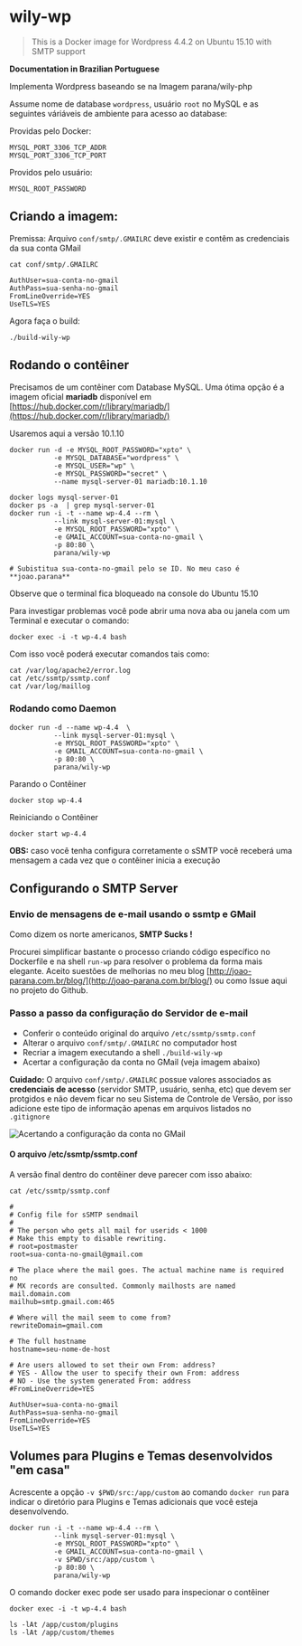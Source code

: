 # wily-wp

> This is a Docker image for Wordpress 4.4.2 on Ubuntu 15.10 with SMTP support

**Documentation in Brazilian Portuguese**

Implementa Wordpress baseando se na Imagem parana/wily-php

Assume nome de database `wordpress`, usuário `root` no MySQL 
e as seguintes váriáveis de ambiente para acesso ao database:

Providas pelo Docker:

    MYSQL_PORT_3306_TCP_ADDR
    MYSQL_PORT_3306_TCP_PORT

Providos pelo usuário:

    MYSQL_ROOT_PASSWORD

## Criando a imagem:

Premissa: Arquivo `conf/smtp/.GMAILRC` deve existir e contêm as credenciais da sua conta GMail

    cat conf/smtp/.GMAILRC

    AuthUser=sua-conta-no-gmail
    AuthPass=sua-senha-no-gmail
    FromLineOverride=YES
    UseTLS=YES

Agora faça o build:

    ./build-wily-wp

## Rodando o contêiner

Precisamos de um contêiner com Database MySQL. Uma ótima opção
é a imagem oficial **mariadb** disponível em 
[https://hub.docker.com/r/library/mariadb/](https://hub.docker.com/r/library/mariadb/)

Usaremos aqui a versão 10.1.10

    docker run -d -e MYSQL_ROOT_PASSWORD="xpto" \
               -e MYSQL_DATABASE="wordpress" \
               -e MYSQL_USER="wp" \
               -e MYSQL_PASSWORD="secret" \
               --name mysql-server-01 mariadb:10.1.10

    docker logs mysql-server-01
    docker ps -a  | grep mysql-server-01
    docker run -i -t --name wp-4.4 --rm \
               --link mysql-server-01:mysql \
               -e MYSQL_ROOT_PASSWORD="xpto" \
               -e GMAIL_ACCOUNT=sua-conta-no-gmail \
               -p 80:80 \
               parana/wily-wp

    # Subistitua sua-conta-no-gmail pelo se ID. No meu caso é **joao.parana**

Observe que o terminal fica bloqueado na console do Ubuntu 15.10

Para investigar problemas você pode abrir uma nova aba ou janela com um 
Terminal e executar o comando:

    docker exec -i -t wp-4.4 bash  

Com isso você poderá executar comandos tais como:

    cat /var/log/apache2/error.log
    cat /etc/ssmtp/ssmtp.conf
    cat /var/log/maillog

### Rodando como Daemon

    docker run -d --name wp-4.4  \
               --link mysql-server-01:mysql \
               -e MYSQL_ROOT_PASSWORD="xpto" \
               -e GMAIL_ACCOUNT=sua-conta-no-gmail \
               -p 80:80 \
               parana/wily-wp

Parando o Contêiner

    docker stop wp-4.4

Reiniciando o Contêiner

    docker start wp-4.4

**OBS:** caso você tenha configura corretamente o sSMTP 
você receberá uma mensagem a cada vez que o contêiner inicia
a execução

## Configurando o SMTP Server 

### Envio de mensagens de e-mail usando o **ssmtp** e GMail

Como dizem os norte americanos, **SMTP Sucks !** 

Procurei simplificar bastante o processo criando código específico 
no Dockerfile e na shell `run-wp` para resolver o problema da forma 
mais elegante. Aceito suestões de melhorias no meu blog
[http://joao-parana.com.br/blog/](http://joao-parana.com.br/blog/) 
ou como Issue aqui no projeto do Github.

### Passo a passo da configuração do Servidor de e-mail

* Conferir o conteúdo original do arquivo `/etc/ssmtp/ssmtp.conf`
* Alterar o arquivo `conf/smtp/.GMAILRC` no computador host
* Recriar a imagem executando a shell `./build-wily-wp`
* Acertar a configuração da conta no GMail (veja imagem abaixo)

**Cuidado:** O arquivo `conf/smtp/.GMAILRC` possue valores associados as 
**credenciais de acesso** (servidor SMTP, usuário, senha, etc) que devem 
ser protgidos e não devem ficar no seu Sistema de Controle de Versão, 
por isso adicione este tipo de informação apenas em arquivos listados 
no `.gitignore`
 
![Acertando a configuração da conta no GMail](https://raw.githubusercontent.com/joao-parana/wily-wp/master/docs/images/gmail_login_e_segurança.png)

#### O arquivo /etc/ssmtp/ssmtp.conf

A versão final dentro do contêiner deve parecer com isso abaixo:

    cat /etc/ssmtp/ssmtp.conf

    #
    # Config file for sSMTP sendmail
    #
    # The person who gets all mail for userids < 1000
    # Make this empty to disable rewriting.
    # root=postmaster
    root=sua-conta-no-gmail@gmail.com

    # The place where the mail goes. The actual machine name is required no 
    # MX records are consulted. Commonly mailhosts are named mail.domain.com
    mailhub=smtp.gmail.com:465

    # Where will the mail seem to come from?
    rewriteDomain=gmail.com

    # The full hostname
    hostname=seu-nome-de-host

    # Are users allowed to set their own From: address?
    # YES - Allow the user to specify their own From: address
    # NO - Use the system generated From: address
    #FromLineOverride=YES

    AuthUser=sua-conta-no-gmail
    AuthPass=sua-senha-no-gmail
    FromLineOverride=YES
    UseTLS=YES


## Volumes para Plugins e Temas **desenvolvidos "em casa"**

Acrescente a opção `-v $PWD/src:/app/custom` ao comando `docker run` para 
indicar o diretório para Plugins e Temas adicionais que você esteja 
desenvolvendo.

    docker run -i -t --name wp-4.4 --rm \
               --link mysql-server-01:mysql \
               -e MYSQL_ROOT_PASSWORD="xpto" \
               -e GMAIL_ACCOUNT=sua-conta-no-gmail \
               -v $PWD/src:/app/custom \ 
               -p 80:80 \
               parana/wily-wp

O comando docker exec pode ser usado para inspecionar o contêiner

    docker exec -i -t wp-4.4 bash
    
    ls -lAt /app/custom/plugins
    ls -lAt /app/custom/themes
